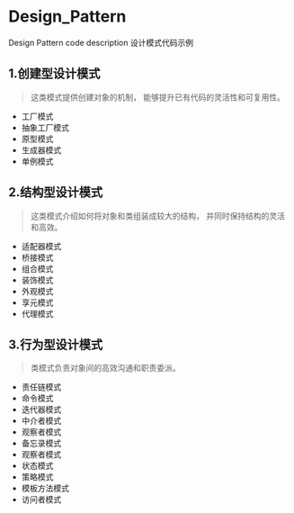 # Design_Pattern
Design Pattern code description 设计模式代码示例

## 1.创建型设计模式
> 这类模式提供创建对象的机制， 能够提升已有代码的灵活性和可复用性。
- 工厂模式
- 抽象工厂模式
- 原型模式
- 生成器模式
- 单例模式
## 2.结构型设计模式
> 这类模式介绍如何将对象和类组装成较大的结构， 并同时保持结构的灵活和高效。
- 适配器模式
- 桥接模式
- 组合模式
- 装饰模式
- 外观模式
- 享元模式
- 代理模式
## 3.行为型设计模式
> 类模式负责对象间的高效沟通和职责委派。
- 责任链模式
- 命令模式
- 迭代器模式
- 中介者模式
- 观察者模式
- 备忘录模式
- 观察者模式
- 状态模式
- 策略模式
- 模板方法模式
- 访问者模式
 
